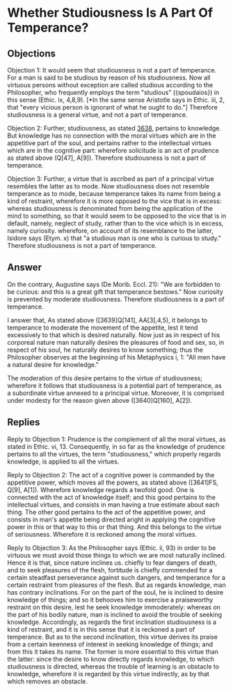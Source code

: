 # Whether Studiousness Is A Part Of Temperance?

## Objections

Objection 1: It would seem that studiousness is not a part of temperance. For a man is said to be studious by reason of his studiousness. Now all virtuous persons without exception are called studious according to the Philosopher, who frequently employs the term "studious" ({spoudaios}) in this sense (Ethic. ix, 4,8,9). [*In the same sense Aristotle says in Ethic. iii, 2, that "every vicious person is ignorant of what he ought to do."] Therefore studiousness is a general virtue, and not a part of temperance.

Objection 2: Further, studiousness, as stated [3638](A[1]), pertains to knowledge. But knowledge has no connection with the moral virtues which are in the appetitive part of the soul, and pertains rather to the intellectual virtues which are in the cognitive part: wherefore solicitude is an act of prudence as stated above (Q[47], A[9]). Therefore studiousness is not a part of temperance.

Objection 3: Further, a virtue that is ascribed as part of a principal virtue resembles the latter as to mode. Now studiousness does not resemble temperance as to mode, because temperance takes its name from being a kind of restraint, wherefore it is more opposed to the vice that is in excess: whereas studiousness is denominated from being the application of the mind to something, so that it would seem to be opposed to the vice that is in default, namely, neglect of study, rather than to the vice which is in excess, namely curiosity. wherefore, on account of its resemblance to the latter, Isidore says (Etym. x) that "a studious man is one who is curious to study." Therefore studiousness is not a part of temperance.

## Answer

On the contrary, Augustine says (De Morib. Eccl. 21): "We are forbidden to be curious: and this is a great gift that temperance bestows." Now curiosity is prevented by moderate studiousness. Therefore studiousness is a part of temperance.

I answer that, As stated above ([3639]Q[141], AA[3],4,5), it belongs to temperance to moderate the movement of the appetite, lest it tend excessively to that which is desired naturally. Now just as in respect of his corporeal nature man naturally desires the pleasures of food and sex, so, in respect of his soul, he naturally desires to know something; thus the Philosopher observes at the beginning of his Metaphysics i, 1: "All men have a natural desire for knowledge."

The moderation of this desire pertains to the virtue of studiousness; wherefore it follows that studiousness is a potential part of temperance, as a subordinate virtue annexed to a principal virtue. Moreover, it is comprised under modesty for the reason given above ([3640]Q[160], A[2]).

## Replies

Reply to Objection 1: Prudence is the complement of all the moral virtues, as stated in Ethic. vi, 13. Consequently, in so far as the knowledge of prudence pertains to all the virtues, the term "studiousness," which properly regards knowledge, is applied to all the virtues.

Reply to Objection 2: The act of a cognitive power is commanded by the appetitive power, which moves all the powers, as stated above ([3641]FS, Q[9], A[1]). Wherefore knowledge regards a twofold good. One is connected with the act of knowledge itself; and this good pertains to the intellectual virtues, and consists in man having a true estimate about each thing. The other good pertains to the act of the appetitive power, and consists in man's appetite being directed aright in applying the cognitive power in this or that way to this or that thing. And this belongs to the virtue of seriousness. Wherefore it is reckoned among the moral virtues.

Reply to Objection 3: As the Philosopher says (Ethic. ii, 93) in order to be virtuous we must avoid those things to which we are most naturally inclined. Hence it is that, since nature inclines us. chiefly to fear dangers of death, and to seek pleasures of the flesh, fortitude is chiefly commended for a certain steadfast perseverance against such dangers, and temperance for a certain restraint from pleasures of the flesh. But as regards knowledge, man has contrary inclinations. For on the part of the soul, he is inclined to desire knowledge of things; and so it behooves him to exercise a praiseworthy restraint on this desire, lest he seek knowledge immoderately: whereas on the part of his bodily nature, man is inclined to avoid the trouble of seeking knowledge. Accordingly, as regards the first inclination studiousness is a kind of restraint, and it is in this sense that it is reckoned a part of temperance. But as to the second inclination, this virtue derives its praise from a certain keenness of interest in seeking knowledge of things; and from this it takes its name. The former is more essential to this virtue than the latter: since the desire to know directly regards knowledge, to which studiousness is directed, whereas the trouble of learning is an obstacle to knowledge, wherefore it is regarded by this virtue indirectly, as by that which removes an obstacle.